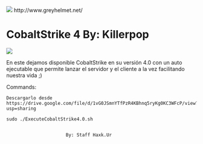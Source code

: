 <img src="https://1.bp.blogspot.com/-lV0q_RogHz0/XyhioZEr6yI/AAAAAAAACog/aUBE3KRem1IA3y03-I5sYSLCWA_ZsHJcwCLcBGAsYHQ/s640/dfbcbdf.png" />
http://www.greyhelmet.net/ 

# CobaltStrike 4 By: Killerpop

<img src="https://i.ytimg.com/vi/yTIeeMVetfw/maxresdefault.jpg" />

En este dejamos disponible CobaltStrike en su versión 4.0 con un auto 
ejecutable que permite lanzar el servidor y el cliente a la vez facilitando nuestra vida  ;) 



Commands:

	Descargarlo desde https://drive.google.com/file/d/1vG0JSmnYTfPzR4KBhnq5ryKg0KC3WFcP/view?usp=sharing

	sudo ./ExecuteCobaltStrike4.0.sh
	
	
                          By: Staff Haxk.Ur
